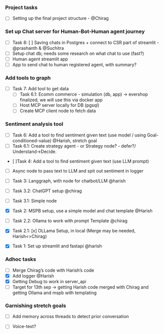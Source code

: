 ### Project tasks
- [ ] Setting up the final project structure - @Chirag

### Set up Chat server for Human-Bot-Human agent journey
- [ ] Task 8: [ ] Saving chats in Postgres + connect to CSR part of streamlit - @prashanth & @Suchitra
 - [ ] Setup  chat db; needs some research on what chat to use (fast?)
 - [ ] Human agent streamlit app
 - [ ] App to send chat to human registered agent, with summary?

### Add tools to graph
- [ ] Task 7: Add tool to get data
    - [ ] Task 6.1: Ecomm commerce - simulation (db, app) -> evershop finalized, we will use this via docker app
    - [ ] Host MCP server locally for DB (pgsql)
    - [ ] Create MCP client node to fetch data

### Sentiment analysis tool
- [ ] Task 6: Add a tool to find sentiment given text (use model / using Goal-conditioned-value) @Harish, stretch goal
 - [ ] Task 6.1: Create strategy agent - or Strategy node? - defer?/ Understand->Decide. 

- [ ]Task 4: Add a tool to find sentiment given text (use LLM prompt)
 - [ ] Async node to pass text to LLM and spit out sentiment in logger

- [ ] Task 3: Langgraph, with node for chatbot/LLM @harish
 - [ ] Task 3.2: ChatGPT setup @chirag
 - [ ] Task 3.1: Simple node 

- [x] Task 2: MSPB setup, use a simple model and chat template @Harish
 - [ ] Task 2.2: Ollama to work with prompt Template @chirag
 - [x] Task 2.1: [x] OLLama Setup, in local (Merge may be needed, Harish<>Chirag)

- [x] Task 1: Set up streamlit and fastapi @harish


### Adhoc tasks
- [ ] Merge Chirag’s code with Harish’s code
- [x] Add logger @Harish
- [x] Getting Debug to work in server_api
- [ ] Target for 13th sep -> getting Harish code merged with Chirag and getting Ollama and mspb with templating

### Garnishing stretch goals
 - [ ] Add memory across threads to detect prior conversation
 - [ ] Voice-text?

